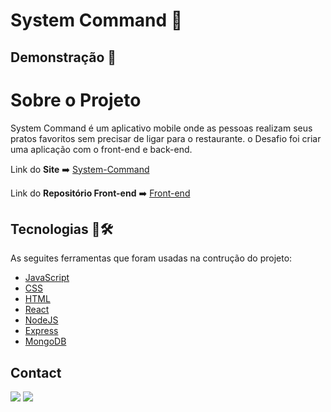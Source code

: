 <h1>System Command 🍔</h1>
<h2>Demonstração 🎥</h2>
<h1>Sobre o Projeto</h1>
<p>System Command é um aplicativo mobile onde as pessoas realizam seus pratos favoritos sem precisar de ligar para o restaurante. o Desafio foi criar uma aplicação com o front-end e back-end.</p>
<p>Link do <b>Site</b> ➡️ <a href="https://system-command.netlify.app/">System-Command</a></p>
<p>Link do <b>Repositório Front-end</b> ➡️ <a href="https://github.com/edgarvazevedo/system-command-front">Front-end</a></p>


<h2> Tecnologias 🚀🛠️ </h2>

As seguites ferramentas que foram usadas na contrução do projeto:
  - [JavaScript](https://pt.wikipedia.org/wiki/JavaScript)
  - [CSS](https://pt.wikipedia.org/wiki/Cascading_Style_Sheets)
  - [HTML](https://developer.mozilla.org/pt-BR/docs/Web/HTML)
  - [React](https://pt-br.reactjs.org/)
  - [NodeJS](https://nodejs.org/en/)
  - [Express](https://expressjs.com/pt-br/)
  - [MongoDB](https://www.mongodb.com/cloud/atlas/lp/try2?utm_source=google&utm_campaign=gs_americas_brazil_search_core_brand_atlas_desktop&utm_term=mongodb&utm_medium=cpc_paid_search&utm_ad=e&utm_ad_campaign_id=12212624308&adgroup=115749706023&gclid=CjwKCAiAl-6PBhBCEiwAc2GOVMZtjawakjJeTAVTxaj224caxrUE-WNlv2TwwXDTuJAJ4WRyNSjaSxoClIMQAvD_BwE)

<h2> Contact </h2>
  
  <a href="https://www.linkedin.com/in/elizeusantoss/" target="_blank"><img src="https://img.shields.io/badge/LinkedIn-0077B5?style=for-the-badge&logo=linkedin&logoColor=white" target="_blank"></a>
  <a href="mailto:elyzeu.tec@gmail.com" target="_blank"><img src="https://img.shields.io/badge/Gmail-D14836?style=for-the-badge&logo=gmail&logoColor=white"></a>
